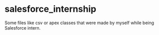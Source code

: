 # salesforce_internship
Some files like csv or apex classes that were made by myself while being Salesforce intern.

